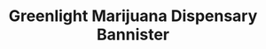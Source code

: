 ---
title: "Greenlight Marijuana Dispensary Bannister"
url: /kansas-city/greenlight-marijuana-dispensary-bannister/
shop: Hanf
---